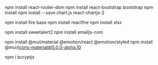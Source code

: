 npm install react-router-dom
npm install react-bootstrap bootstrap
npm install npm install --save chart.js react-chartjs-2

npm install fire base
npm install reactfire
npm install xlsx

npm install sweetalert2
npm install emailjs-com

npm install @mui/material @emotion/react @emotion/styled
npm install @mui/icons-material@5.0.0-alpha.10

npm i bcryptjs
